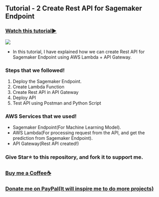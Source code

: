 ## Tutorial - 2 Create Rest API for Sagemaker Endpoint

### [Watch this tutorial►](https://youtu.be/hLzEHsUSHq4)
<img src="https://github.com/Spidy20/Sagemaker-Tutorials/blob/master/Tutorial%20-%202%20Create%20Rest%20API%20for%20Sagemaker%20Endpoint/yt_thumb_2.jpg">


- In this tutorial, I have explained how we can create Rest API for Sagemaker Endpoint using AWS Lambda + API Gateway.

### Steps that we followed!

1. Deploy the Sagemaker Endpoint.
2. Create Lambda Function
3. Create Rest API in API Gateway
4. Deploy API
5. Test API using Postman and Python Script

### AWS Services that we used!
- Sagemaker Endpoint(For Machine Learning Model).
- AWS Lambda(For processing request from the API, and get the prediction from Sagemaker Endpoint).
- API Gateway(Rest API created!)

### Give Star⭐ to this repository, and fork it to support me. 

### [Buy me a Coffee☕](https://www.buymeacoffee.com/spidy20)
### [Donate me on PayPal(It will inspire me to do more projects)](https://www.paypal.me/spidy1820)

